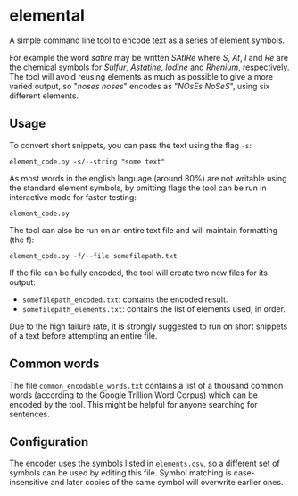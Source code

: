 # elemental
A simple command line tool to encode text as a series of element symbols.

For example the word *satire* may be written *SAtIRe* where *S*, *At*, *I* and *Re* are the chemical symbols for *Sulfur*, *Astatine*, *Iodine* and *Rhenium*, respectively.  The tool will avoid reusing elements as much as possible to give a more varied output, so "*noses noses*" encodes as "*NOsEs NoSeS*", using six different elements.

## Usage
To convert short snippets, you can pass the text using the flag `-s`:

    element_code.py -s/--string "some text"

As most words in the english language (around 80%) are not writable using the standard element symbols, by omitting flags the tool can be run in interactive mode for faster testing:

    element_code.py

The tool can also be run on an entire text file and will maintain formatting (the f):

    element_code.py -f/--file somefilepath.txt

If the file can be fully encoded, the tool will create two new files for its output:

* `somefilepath_encoded.txt`: contains the encoded result.
* `somefilepath_elements.txt`: contains the list of elements used, in order.

Due to the high failure rate, it is strongly suggested to run on short snippets of a text before attempting an entire file.

## Common words
The file `common_encodable_words.txt` contains a list of a thousand common words (according to the Google Trillion Word Corpus) which can be encoded by the tool. This might be helpful for anyone searching for sentences.

## Configuration
The encoder uses the symbols listed in `elements.csv`, so a different set of symbols can be used by editing this file. Symbol matching is case-insensitive and later copies of the same symbol will overwrite earlier ones.
